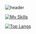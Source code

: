 


![header](https://capsule-render.vercel.app/api?type=waving&color=auto&height=300&section=header&text=ChrisLin%20Lab&fontSize=90)

[![My Skills](https://skillicons.dev/icons?i=aws,azure,git,github,c,cpp,py,arduino,raspberrypi,react,js,html,css,nodejs,django,fastapi,opencv,mysql,postgres,sqlite,replit,unity)](https://skillicons.dev)

[![Top Langs](https://github-readme-stats.vercel.app/api/top-langs/?username=jiminxchris&layout=compact&theme=radical)](https://github.com/anuraghazra/github-readme-stats)

<!--
**jiminxchris/jiminxchris** is a ✨ _special_ ✨ repository because its `README.md` (this file) appears on your GitHub profile.
## Hi there 👋
[![Anurag's GitHub stats](https://github-readme-stats.vercel.app/api?username=jiminxchris&show_icons=true&theme=radical)](https://github.com/anuraghazra/github-readme-stats)

Here are some ideas to get you started:

- 🔭 I’m currently working on ...
- 🌱 I’m currently learning ...
- 👯 I’m looking to collaborate on ...
- 🤔 I’m looking for help with ...
- 💬 Ask me about ...
- 📫 How to reach me: ...
- 😄 Pronouns: ...
- ⚡ Fun fact: ...
-->
